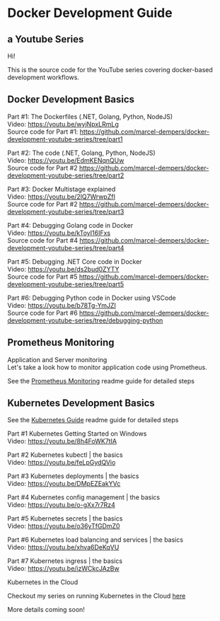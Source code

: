 # Docker Development Guide
## a Youtube Series

Hi! 

This is the source code for the YouTube series covering docker-based development workflows.

## Docker Development Basics

Part #1: The Dockerfiles (.NET, Golang, Python, NodeJS) <br/>
Video:                    https://youtu.be/wyjNpxLRmLg  <br/>
Source code for Part #1:    https://github.com/marcel-dempers/docker-development-youtube-series/tree/part1

Part #2: The code (.NET, Golang, Python, NodeJS) <br/>
Video:                     https://youtu.be/EdmKENqnQUw   <br/>
Source code for Part #2    https://github.com/marcel-dempers/docker-development-youtube-series/tree/part2

Part #3: Docker Multistage explained <br/>
Video:                     https://youtu.be/2lQ7WrwpZfI  <br/>
Source code for Part #2    https://github.com/marcel-dempers/docker-development-youtube-series/tree/part3

Part #4:                   Debugging Golang code in Docker <br/>
Video:                     https://youtu.be/kToyI16IFxs  <br/>
Source code for Part #4    https://github.com/marcel-dempers/docker-development-youtube-series/tree/part4

Part #5:                   Debugging .NET Core code in Docker <br/>
Video:                     https://youtu.be/ds2bud0ZYTY  <br/>
Source code for Part #5    https://github.com/marcel-dempers/docker-development-youtube-series/tree/part5

Part #6:                   Debugging Python code in Docker using VSCode <br/>
Video:                     https://youtu.be/b78Tg-YmJZI  <br/>
Source code for Part #6    https://github.com/marcel-dempers/docker-development-youtube-series/tree/debugging-python


## Prometheus Monitoring

Application and Server monitoring <br/>
Let's take a look how to monitor application code using Prometheus.

See the [Prometheus Monitoring](./prometheus-monitoring/readme.md) readme guide for detailed steps

## Kubernetes Development Basics

See the [Kubernetes Guide](./kubernetes/readme.md) readme guide for detailed steps

Part #1                     Kubernetes Getting Started on Windows <br/>
Video:                      https://youtu.be/8h4FoWK7tIA <br/>

Part #2                     Kubernetes kubectl | the basics <br/>
Video:                      https://youtu.be/feLpGydQVio <br/>   

Part #3                     Kubernetes deployments | the basics <br/>
Video:                      https://youtu.be/DMpEZEakYVc <br/>  

Part #4                     Kubernetes config management | the basics <br/>
Video:                      https://youtu.be/o-gXx7r7Rz4 <br/>  

Part #5                     Kubernetes secrets | the basics <br/>
Video:                      https://youtu.be/o36yTfGDmZ0 <br/>

Part #6                     Kubernetes load balancing and services | the basics <br/>
Video:                      https://youtu.be/xhva6DeKqVU <br/>  

Part #7                     Kubernetes ingress | the basics <br/>
Video:                      https://youtu.be/izWCkcJAzBw <br/>  

Kubernetes in the Cloud

Checkout my series on running Kubernetes in the Cloud [here](./kubernetes/cloud/readme.md) <br/>

More details coming soon!
